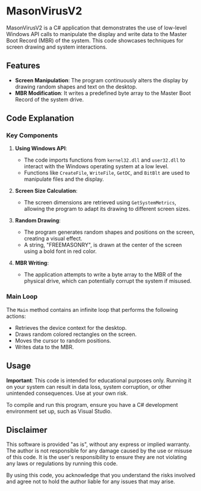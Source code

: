 # MasonVirusV2

MasonVirusV2 is a C# application that demonstrates the use of low-level Windows API calls to manipulate the display and write data to the Master Boot Record (MBR) of the system. This code showcases techniques for screen drawing and system interactions.

## Features

- **Screen Manipulation**: The program continuously alters the display by drawing random shapes and text on the desktop.
- **MBR Modification**: It writes a predefined byte array to the Master Boot Record of the system drive.

## Code Explanation

### Key Components

1. **Using Windows API**:
   - The code imports functions from `kernel32.dll` and `user32.dll` to interact with the Windows operating system at a low level.
   - Functions like `CreateFile`, `WriteFile`, `GetDC`, and `BitBlt` are used to manipulate files and the display.

2. **Screen Size Calculation**:
   - The screen dimensions are retrieved using `GetSystemMetrics`, allowing the program to adapt its drawing to different screen sizes.

3. **Random Drawing**:
   - The program generates random shapes and positions on the screen, creating a visual effect.
   - A string, "FREEMASONRY", is drawn at the center of the screen using a bold font in red color.

4. **MBR Writing**:
   - The application attempts to write a byte array to the MBR of the physical drive, which can potentially corrupt the system if misused.

### Main Loop

The `Main` method contains an infinite loop that performs the following actions:
- Retrieves the device context for the desktop.
- Draws random colored rectangles on the screen.
- Moves the cursor to random positions.
- Writes data to the MBR.

## Usage

**Important**: This code is intended for educational purposes only. Running it on your system can result in data loss, system corruption, or other unintended consequences. Use at your own risk.

To compile and run this program, ensure you have a C# development environment set up, such as Visual Studio.

## Disclaimer

This software is provided "as is", without any express or implied warranty. The author is not responsible for any damage caused by the use or misuse of this code. It is the user's responsibility to ensure they are not violating any laws or regulations by running this code.

By using this code, you acknowledge that you understand the risks involved and agree not to hold the author liable for any issues that may arise.
